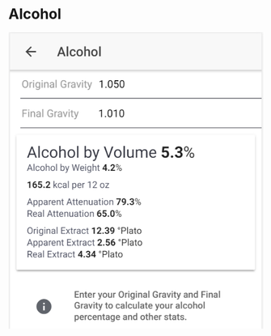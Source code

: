 # Alcohol

![Enter OG and FG to get important stats about your product](../.gitbook/assets/image%20%2846%29.png)

